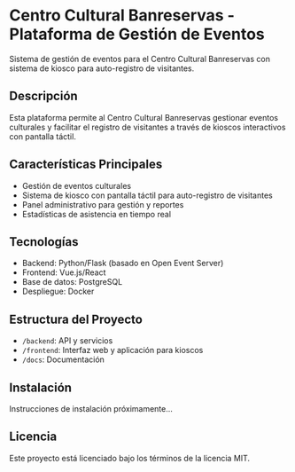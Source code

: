# Centro Cultural Banreservas - Plataforma de Gestión de Eventos

Sistema de gestión de eventos para el Centro Cultural Banreservas con sistema de kiosco para auto-registro de visitantes.

## Descripción

Esta plataforma permite al Centro Cultural Banreservas gestionar eventos culturales y facilitar el registro de visitantes a través de kioscos interactivos con pantalla táctil.

## Características Principales

- Gestión de eventos culturales
- Sistema de kiosco con pantalla táctil para auto-registro de visitantes
- Panel administrativo para gestión y reportes
- Estadísticas de asistencia en tiempo real

## Tecnologías

- Backend: Python/Flask (basado en Open Event Server)
- Frontend: Vue.js/React
- Base de datos: PostgreSQL
- Despliegue: Docker

## Estructura del Proyecto

- `/backend`: API y servicios
- `/frontend`: Interfaz web y aplicación para kioscos
- `/docs`: Documentación

## Instalación

Instrucciones de instalación próximamente...

## Licencia

Este proyecto está licenciado bajo los términos de la licencia MIT.
